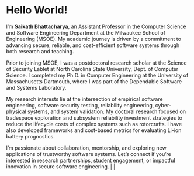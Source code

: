 # Hello World!

 I’m **Saikath Bhattacharya**, an Assistant Professor in the Computer Science and Software Engineering Department at the Milwaukee School of Engineering (MSOE). My academic journey is driven by a commitment to advancing secure, reliable, and cost-efficient software systems through both research and teaching.

Prior to joining MSOE, I was a postdoctoral research scholar at the Science of Security Lablet at North Carolina State University, Dept. of Computer Science. I completed my Ph.D. in Computer Engineering at the University of Massachusetts Dartmouth, where I was part of the Dependable Software and Systems Laboratory.

My research interests lie at the intersection of empirical software engineering, software security testing, reliability engineering, cyber-physical systems, and system validation. My doctoral research focused on tradespace exploration and subsystem reliability investment strategies to reduce the lifecycle costs of complex systems such as rotorcrafts. I have also developed frameworks and cost-based metrics for evaluating Li-ion battery prognostics.

I’m passionate about collaboration, mentorship, and exploring new applications of trustworthy software systems. Let’s connect if you’re interested in research partnerships, student engagement, or impactful innovation in secure software engineering. |
|